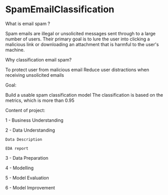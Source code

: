 # SpamEmailClassification

What is email spam ?

Spam emails are illegal or unsolicited messages sent through to a large number of users.
Their primary goal is to lure the user into clicking a malicious link or downloading an attachment that is harmful to the user's machine.

Why classification email spam?

To protect user from malicious email
Reduce user distractions when receiving unsolicited emails

Goal:

Build a usable spam classification model
The classification is based on the metrics, which is more than 0.95



Content of project:

1 - Business Understanding

2 - Data Understanding

	Data Description
  
	EDA report
  
3 - Data Preparation

4 - Modelling

5 - Model Evaluation

6 - Model Improvement
